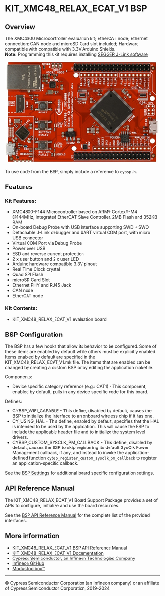 # KIT_XMC48_RELAX_ECAT_V1 BSP

## Overview

The XMC4800 Microcontroller evaluation kit; EtherCAT node; Ethernet connection; CAN node and microSD Card slot included; Hardware compatible with compatible with 3.3V Arduino Shields.     
**Note:**
Programming this kit requires installing 
[SEGGER J-Link software](https://www.segger.com/downloads/jlink/#J-LinkSoftwareAndDocumentationPack)

![](docs/html/board.png)

To use code from the BSP, simply include a reference to `cybsp.h`.

## Features

### Kit Features:

* XMC4800-F144 Microcontroller based on ARM® Cortex®-M4 @144MHz, integrated EtherCAT Slave Controller, 2MB Flash and 352KB RAM
* On-board Debug Probe with USB interface supporting SWD + SWO
* Detachable J-Link debugger and UART virtual COM port, with micro USB connector
* Virtual COM Port via Debug Probe
* Power over USB
* ESD and reverse current protection
* 2 x user button and 2 x user LED
* Arduino hardware compatible 3.3V pinout
* Real Time Clock crystal
* Quad SPI Flash
* microSD Card Slot
* Ethernet PHY and RJ45 Jack
* CAN node
* EtherCAT node

### Kit Contents:

* KIT_XMC48_RELAX_ECAT_V1 evaluation board

## BSP Configuration

The BSP has a few hooks that allow its behavior to be configured. Some of these items are enabled by default while others must be explicitly enabled. Items enabled by default are specified in the KIT_XMC48_RELAX_ECAT_V1.mk file. The items that are enabled can be changed by creating a custom BSP or by editing the application makefile.

Components:
* Device specific category reference (e.g.: CAT1) - This component, enabled by default, pulls in any device specific code for this board.

Defines:
* CYBSP_WIFI_CAPABLE - This define, disabled by default, causes the BSP to initialize the interface to an onboard wireless chip if it has one.
* CY_USING_HAL - This define, enabled by default, specifies that the HAL is intended to be used by the application. This will cause the BSP to include the applicable header file and to initialize the system level drivers.
* CYBSP_CUSTOM_SYSCLK_PM_CALLBACK - This define, disabled by default, causes the BSP to skip registering its default SysClk Power Management callback, if any, and instead to invoke the application-defined function `cybsp_register_custom_sysclk_pm_callback` to register an application-specific callback.



See the [BSP Setttings][settings] for additional board specific configuration settings.

## API Reference Manual

The KIT_XMC48_RELAX_ECAT_V1 Board Support Package provides a set of APIs to configure, initialize and use the board resources.

See the [BSP API Reference Manual][api] for the complete list of the provided interfaces.

## More information
* [KIT_XMC48_RELAX_ECAT_V1 BSP API Reference Manual][api]
* [KIT_XMC48_RELAX_ECAT_V1 Documentation](https://www.infineon.com/cms/en/product/evaluation-boards/kit_xmc48_relax_ecat_v1/)
* [Cypress Semiconductor, an Infineon Technologies Company](http://www.cypress.com)
* [Infineon GitHub](https://github.com/infineon)
* [ModusToolbox™](https://www.cypress.com/products/modustoolbox-software-environment)

[api]: https://infineon.github.io/TARGET_KIT_XMC48_RELAX_ECAT_V1/html/modules.html
[settings]: https://infineon.github.io/TARGET_KIT_XMC48_RELAX_ECAT_V1/html/md_bsp_settings.html

---
© Cypress Semiconductor Corporation (an Infineon company) or an affiliate of Cypress Semiconductor Corporation, 2019-2024.